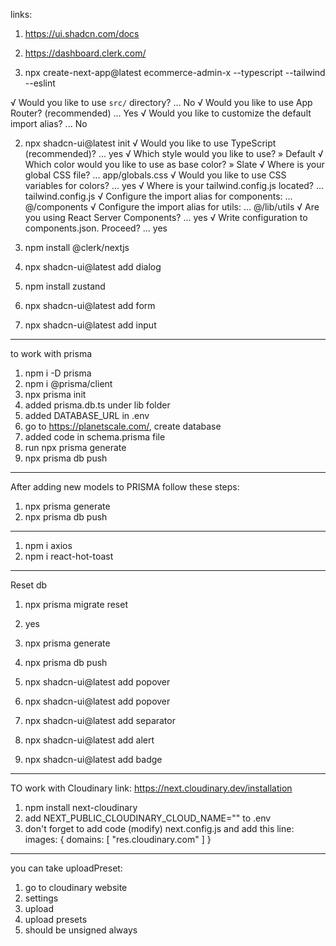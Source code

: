 links:

1. https://ui.shadcn.com/docs
2. https://dashboard.clerk.com/

3. npx create-next-app@latest ecommerce-admin-x --typescript --tailwind --eslint

√ Would you like to use `src/` directory? ... No
√ Would you like to use App Router? (recommended) ... Yes
√ Would you like to customize the default import alias? ... No

2. npx shadcn-ui@latest init
   √ Would you like to use TypeScript (recommended)? ... yes
   √ Which style would you like to use? » Default
   √ Which color would you like to use as base color? » Slate
   √ Where is your global CSS file? ... app/globals.css
   √ Would you like to use CSS variables for colors? ... yes
   √ Where is your tailwind.config.js located? ... tailwind.config.js
   √ Configure the import alias for components: ... @/components
   √ Configure the import alias for utils: ... @/lib/utils
   √ Are you using React Server Components? ... yes
   √ Write configuration to components.json. Proceed? ... yes

3. npm install @clerk/nextjs
4. npx shadcn-ui@latest add dialog
5. npm install zustand
6. npx shadcn-ui@latest add form
7. npx shadcn-ui@latest add input

---
to work with prisma
1. npm i -D prisma
2. npm i @prisma/client
3. npx prisma init
4. added prisma.db.ts under lib folder
5. added DATABASE_URL in .env
6. go to https://planetscale.com/, create database
7. added code in schema.prisma file
8. run npx prisma generate
9. npx prisma db push

---
After adding new models to PRISMA follow these steps:
1. npx prisma generate
2. npx prisma db push


---
1. npm i axios
2. npm i react-hot-toast

---
Reset db
1. npx prisma migrate reset
2. yes

1. npx prisma generate
2. npx prisma db push


1. npx shadcn-ui@latest add popover
2. npx shadcn-ui@latest add popover

1. npx shadcn-ui@latest add separator

1. npx shadcn-ui@latest add alert
2. npx shadcn-ui@latest add badge


---
TO work with Cloudinary
link: https://next.cloudinary.dev/installation

1. npm install next-cloudinary
2. add NEXT_PUBLIC_CLOUDINARY_CLOUD_NAME="<Your Cloud Name>" to .env
3. don't forget to add code (modify) next.config.js and add this line:
images: {
    domains: [
      "res.cloudinary.com"
    ]
  }

---
you can take uploadPreset:
1. go to cloudinary website
2. settings
3. upload
4. upload presets
5. should be unsigned always



